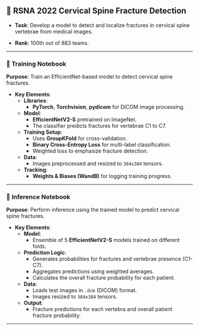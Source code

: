 ## 📝 **RSNA 2022 Cervical Spine Fracture Detection**

- **Task**: Develop a model to detect and localize fractures in cervical spine vertebrae from medical images.

- **Rank**: 100th out of 883 teams.

---

### 📂 **Training Notebook**

**Purpose**: Train an EfficientNet-based model to detect cervical spine fractures.

- **Key Elements**:
  - **Libraries**:
    - **PyTorch**, **Torchvision**, **pydicom** for DICOM image processing.
  - **Model**:
    - **EfficientNetV2-S** pretrained on ImageNet.
    - The classifier predicts fractures for vertebrae C1 to C7.
  - **Training Setup**:
    - Uses **GroupKFold** for cross-validation.
    - **Binary Cross-Entropy Loss** for multi-label classification.
    - Weighted loss to emphasize fracture detection.
  - **Data**:
    - Images preprocessed and resized to `384x384` tensors.
  - **Tracking**: 
    - **Weights & Biases (WandB)** for logging training progress.

---

### 📂 **Inference Notebook**

**Purpose**: Perform inference using the trained model to predict cervical spine fractures.

- **Key Elements**:
  - **Model**:
    - Ensemble of 5 **EfficientNetV2-S** models trained on different folds.
  - **Prediction Logic**:
    - Generates probabilities for fractures and vertebrae presence (C1-C7).
    - Aggregates predictions using weighted averages.
    - Calculates the overall fracture probability for each patient.
  - **Data**:
    - Loads test images in `.dcm` (DICOM) format.
    - Images resized to `384x384` tensors.
  - **Output**:
    - Fracture predictions for each vertebra and overall patient fracture probability.

---
